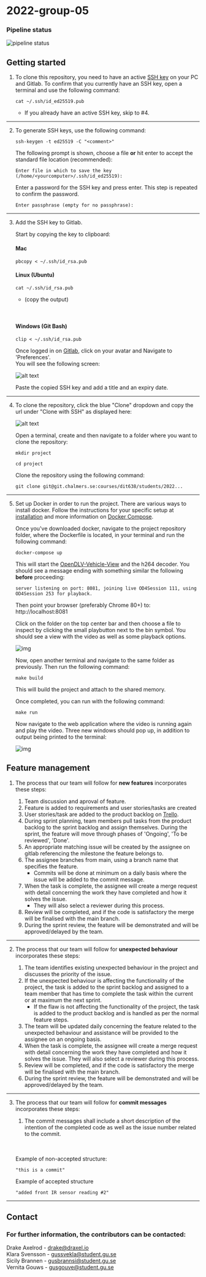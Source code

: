 # 2022-group-05
### Pipeline status
![[pipeline status](https://git.chalmers.se/courses/dit638/students/2022-group-05/badges/main/pipeline.svg)](https://git.chalmers.se/courses/dit638/students/2022-group-05/-/commits/main)

## Getting started


1. To clone this repository, you need to have an active [SSH key](https://docs.gitlab.com/ee/user/ssh.html) on your PC and Gitlab. To confirm that you currently have an SSH key, open a terminal and use the following command: 

    ```shell 
    cat ~/.ssh/id_ed25519.pub                                     
    ```
    - If you already have an active SSH key, skip to #4.

---


2. To generate SSH keys, use the following command:

    ```
    ssh-keygen -t ed25519 -C "<comment>"                      
    ```

    The following prompt is shown, choose a file **or** hit enter to accept the standard file location (recommended):

    ```
    Enter file in which to save the key (/home/<yourcomputer>/.ssh/id_ed25519): 
    ```

    Enter a password for the SSH key and press enter. This step is repeated to confirm the password.

    ```
    Enter passphrase (empty for no passphrase): 
    ```
---
3. Add the SSH key to Gitlab.  
    
    Start by copying the key to clipboard:
    #### Mac
    ```
    pbcopy < ~/.ssh/id_rsa.pub
    ```
    #### Linux (Ubuntu)
    ```
    cat ~/.ssh/id_rsa.pub
    ```
    - (copy the output)
    </br>
    </br>

    #### Windows (Git Bash)
    ```
    clip < ~/.ssh/id_rsa.pub
    ```

    Once logged in on [Gitlab](https://git.chalmers.se/), click on your avatar and Navigate to 'Preferences'.  
    You will see the following screen:

    ![alt text](https://imgs.search.brave.com/jlUvYfoLOeAh8eXaAKnWDm4FFIJ0lvnNsHs28l5C0sc/rs:fit:1200:944:1/g:ce/aHR0cHM6Ly91cGxv/YWQtaW1hZ2VzLmpp/YW5zaHUuaW8vdXBs/b2FkX2ltYWdlcy82/MjY2NzM0LWVlM2E1/Y2QwNGY5MWI1ODUu/cG5n)

    Paste the copied SSH key and add a title and an expiry date.

---

4. To clone the repository, click the blue "Clone"
 dropdown and copy the url under "Clone with SSH" as displayed here:

    ![alt text](https://imgur.com/Fq2jXaQ.png)

    Open a terminal, create and then navigate to a folder where you want to clone the repository:

    ``` 
    mkdir project
    ```

    ``` 
    cd project
    ```

    Clone the repository using the following command:

    ```
    git clone git@git.chalmers.se:courses/dit638/students/2022...
    ```

---

5. Set up Docker in order to run the project. There are various ways to install docker. Follow the instructions for your specific setup at [installation](https://docs.docker.com/get-docker/) and more information on [Docker Compose](https://docs.docker.com/compose/install/).

    Once you've downloaded docker, navigate to the project repository folder, where the Dockerfile is located, in your terminal and run the following command:
    ```
    docker-compose up
    ```

    This will start the [OpenDLV-Vehicle-View](https://github.com/chalmers-revere/opendlv-vehicle-view) and the h264 decoder. You should see a message ending with something similar the following **before** proceeding:
    ```
    server listening on port: 8081, joining live OD4Session 111, using OD4Session 253 for playback.
    ```

    Then point your browser (preferably Chrome 80+) to: http://localhost:8081 

    Click on the folder on the top center bar and then choose a file to inspect by clicking the small playbutton next to the bin symbol. You should see a view with the video as well as some playback options. 

    ![img](resources/dlv.PNG)

    Now, open another terminal and navigate to the same folder as previously. Then run the following command:
    ```
    make build
    ```
    This will build the project and attach to the shared memory. 
    
    Once completed, you can run with the following command:

    ```
    make run
    ```
    Now navigate to the web application where the video is running again and play the video. Three new windows should pop up, in addition to output being printed to the terminal:
    
    ![img](resources/img.PNG)

## Feature management

1. The process that our team will follow for **new features** incorporates these steps:  

    1. Team discussion and aproval of feature.
    2. Feature is added to requirements and user stories/tasks are created
    3. User stories/task are added to the product backlog on [Trello](https://trello.com/). 
    4. During sprint planning, team members pull tasks from the product backlog to the sprint backlog and assign themselves. During the sprint, the feature will move through phases of 'Ongoing', 'To be reviewed', 'Done'.
    5. An appropriate matching issue will be created by the assignee on gitlab referencing the milestone the feature belongs to.
    6. The assignee branches from main, using a branch name that specifies the feature. 
        - Commits will be done at minimum on a daily basis where the issue will be added to the commit message.
    7. When the task is complete, the assignee will create a merge request with detail concerning the work they have completed and how it solves the issue. 
        - They will also select a reviewer during this process. 
    8. Review will be completed, and if the code is satisfactory the merge will be finalised with the main branch.
    9. During the sprint review, the feature will be demonstrated and will be approved/delayed by the team.

---

2. The process that our team will follow for **unexpected behaviour** incorporates these steps: 

    1. The team identifies existing unexpected behaviour in the project and discusses the priority of the issue.
    2. If the unexpected behaviour is affecting the functionality of the project, the task is added to the sprint backlog and assigned to a team member that has time to complete the task within the current or at maximum the next sprint.
        - If the flaw is not affecting the functionality of the project, the task is added to the product backlog and is handled as per the normal feature steps.
    3. The team will be updated daily concerning the feature related to the unexpected behaviour and assistance will be provided to the assignee on an ongoing basis.
    4. When the task is complete, the assignee will create a merge request with detail concerning the work they have completed and how it solves the issue. They will also select a reviewer during this process. 
    5. Review will be completed, and if the code is satisfactory the merge will be finalised with the main branch.
    6. During the sprint review, the feature will be demonstrated and will be approved/delayed by the team.

---

3. The process that our team will follow for **commit messages** incorporates these steps: 
    1. The commit messages shall include a short description of the intention of the completed code as well as the issue number related to the commit.
    </br>
    </br>

    Example of non-accepted structure:
    ```
    "this is a commit"
    ```

    Example of accepted structure
    ```
    "added front IR sensor reading #2"
    ```

---

## Contact
### For further information, the contributors can be contacted:
Drake Axelrod - drake@draxel.io  
Klara Svensson - gussvekla@student.gu.se  
Sicily Brannen - gusbrannsi@student.gu.se  
Vernita Gouws - gusgouve@student.gu.se 
